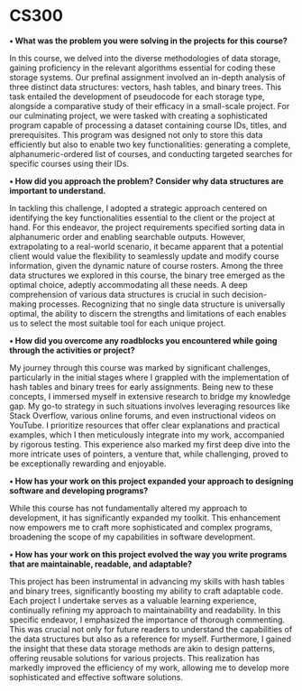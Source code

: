 # CS300

**•	What was the problem you were solving in the projects for this course?**

In this course, we delved into the diverse methodologies of data storage, gaining proficiency in the relevant algorithms essential for coding these storage systems. Our prefinal assignment involved an in-depth analysis of three distinct data structures: vectors, hash tables, and binary trees. This task entailed the development of pseudocode for each storage type, alongside a comparative study of their efficacy in a small-scale project. For our culminating project, we were tasked with creating a sophisticated program capable of processing a dataset containing course IDs, titles, and prerequisites. This program was designed not only to store this data efficiently but also to enable two key functionalities: generating a complete, alphanumeric-ordered list of courses, and conducting targeted searches for specific courses using their IDs.


**•	How did you approach the problem? Consider why data structures are important to understand.**

In tackling this challenge, I adopted a strategic approach centered on identifying the key functionalities essential to the client or the project at hand. For this endeavor, the project requirements specified sorting data in alphanumeric order and enabling searchable outputs. However, extrapolating to a real-world scenario, it became apparent that a potential client would value the flexibility to seamlessly update and modify course information, given the dynamic nature of course rosters. Among the three data structures we explored in this course, the binary tree emerged as the optimal choice, adeptly accommodating all these needs. A deep comprehension of various data structures is crucial in such decision-making processes. Recognizing that no single data structure is universally optimal, the ability to discern the strengths and limitations of each enables us to select the most suitable tool for each unique project.


**•	How did you overcome any roadblocks you encountered while going through the activities or project?**

My journey through this course was marked by significant challenges, particularly in the initial stages where I grappled with the implementation of hash tables and binary trees for early assignments. Being new to these concepts, I immersed myself in extensive research to bridge my knowledge gap. My go-to strategy in such situations involves leveraging resources like Stack Overflow, various online forums, and even instructional videos on YouTube. I prioritize resources that offer clear explanations and practical examples, which I then meticulously integrate into my work, accompanied by rigorous testing. This experience also marked my first deep dive into the more intricate uses of pointers, a venture that, while challenging, proved to be exceptionally rewarding and enjoyable.


**•	How has your work on this project expanded your approach to designing software and developing programs?**

While this course has not fundamentally altered my approach to development, it has significantly expanded my toolkit. This enhancement now empowers me to craft more sophisticated and complex programs, broadening the scope of my capabilities in software development.


**•	How has your work on this project evolved the way you write programs that are maintainable, readable, and adaptable?**

This project has been instrumental in advancing my skills with hash tables and binary trees, significantly boosting my ability to craft adaptable code. Each project I undertake serves as a valuable learning experience, continually refining my approach to maintainability and readability. In this specific endeavor, I emphasized the importance of thorough commenting. This was crucial not only for future readers to understand the capabilities of the data structures but also as a reference for myself. Furthermore, I gained the insight that these data storage methods are akin to design patterns, offering reusable solutions for various projects. This realization has markedly improved the efficiency of my work, allowing me to develop more sophisticated and effective software solutions.
